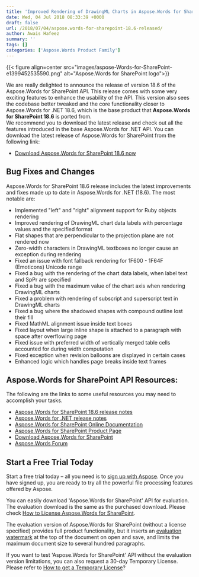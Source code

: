 ```yaml
---
title: 'Improved Rendering of DrawingML Charts in Aspose.Words for SharePoint 18.6'
date: Wed, 04 Jul 2018 08:33:39 +0000
draft: false
url: /2018/07/04/aspose.words-for-sharepoint-18.6-released/
author: Awais Hafeez
summary: ''
tags: []
categories: ['Aspose.Words Product Family']
---
```




{{< figure align=center src="images/aspose-Words-for-SharePoint-e1399452535590.png" alt="Aspose.Words for SharePoint logo">}}


We are really delighted to announce the release of version 18.6 of the Aspose.Words for SharePoint API. This release comes with some very exciting features to enhance the usability of the API. This version also sees the codebase better tweaked and the core functionality closer to Aspose.Words for .NET 18.6, which is the base product that **Aspose.Words for SharePoint 18.6** is ported from.  
We recommend you to download the latest release and check out all the features introduced in the base Aspose.Words for .NET API. You can download the latest release of Aspose.Words for SharePoint from the following link:

*   [Download Aspose.Words for SharePoint 18.6 now][1]

## Bug Fixes and Changes

Aspose.Words for SharePoint 18.6 release includes the latest improvements and fixes made up to date in Aspose.Words for .NET (18.6). The most notable are:

*   Implemented "left" and "right" alignment support for Ruby objects rendering
*   Improved rendering of DrawingML chart data labels with percentage values and the specified format
*   Flat shapes that are perpendicular to the projection plane are not rendered now
*   Zero-width characters in DrawingML textboxes no longer cause an exception during rendering
*   Fixed an issue with font fallback rendering for 1F600 - 1F64F (Emoticons) Unicode range
*   Fixed a bug with the rendering of the chart data labels, when label text and SpPr are specified
*   Fixed a bug with the maximum value of the chart axis when rendering DrawingML charts
*   Fixed a problem with rendering of subscript and superscript text in DrawingML charts
*   Fixed a bug where the shadowed shapes with compound outline lost their fill
*   Fixed MathML alignment issue inside text boxes
*   Fixed layout when large inline shape is attached to a paragraph with space after overflowing page
*   Fixed issue with preferred width of vertically merged table cells accounted for during width computation
*   Fixed exception when revision balloons are displayed in certain cases
*   Enhanced logic which handles page breaks inside text frames

## Aspose.Words for SharePoint API Resources:

The following are the links to some useful resources you may need to accomplish your tasks.

*   [Aspose.Words for SharePoint 18.6 release notes][2]
*   [Aspose.Words for .NET release notes][3]
*   [Aspose.Words for SharePoint Online Documentation][4]
*   [Aspose.Words for SharePoint Product Page][5]
*   [Download Aspose.Words for SharePoint][6]
*   [Aspose.Words Forum][7]

## Start a Free Trial Today

Start a free trial today – all you need is to [sign up with Aspose][8]. Once you have signed up, you are ready to try all the powerful file processing features offered by Aspose.

You can easily download 'Aspose.Words for SharePoint' API for evaluation. The evaluation download is the same as the purchased download. Please check [How to License Aspose.Words for SharePoint][9].

The evaluation version of Aspose.Words for SharePoint (without a license specified) provides full product functionality, but it inserts an [evaluation watermark][10] at the top of the document on open and save, and limits the maximum document size to several hundred paragraphs.

If you want to test 'Aspose.Words for SharePoint' API without the evaluation version limitations, you can also request a 30-day Temporary License. Please refer to [How to get a Temporary License][11]?




[1]: https://downloads.aspose.com/words/sharepoint/new-releases/aspose.words-for-sharepoint-18.6/
[2]: https://docs.aspose.com/display/wordssharepoint/Aspose.Words+for+SharePoint+18.6+Release+Notes
[3]: https://docs.aspose.com/display/wordsnet/Aspose.Words+for+.NET
[4]: https://docs.aspose.com/display/wordssharepoint
[5]: https://products.aspose.com/words/sharepoint
[6]: https://downloads.aspose.com/words/sharepoint
[7]: https://forum.aspose.com/c/words
[8]: https://www.aspose.com/
[9]: https://docs.aspose.com/display/wordssharepoint/License+Aspose.Words+for+SharePoint
[10]: https://docs.aspose.com/display/wordssharepoint/Evaluate+Aspose.Words+for+SharePoint
[11]: https://purchase.aspose.com/temporary-license




